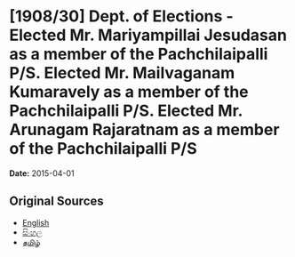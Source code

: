 # [1908/30] Dept. of Elections - Elected Mr. Mariyampillai Jesudasan as a member of the Pachchilaipalli P/S. Elected Mr. Mailvaganam Kumaravely as a member of the Pachchilaipalli P/S. Elected Mr. Arunagam Rajaratnam as a member of the Pachchilaipalli P/S

**Date:** 2015-04-01

## Original Sources

- [English](https://documents.gov.lk/view/extra-gazettes/2015/4/1908-30_E.pdf)
- [සිංහල](https://documents.gov.lk/view/extra-gazettes/2015/4/1908-30_S.pdf)
- [தமிழ்](https://documents.gov.lk/view/extra-gazettes/2015/4/1908-30_T.pdf)

